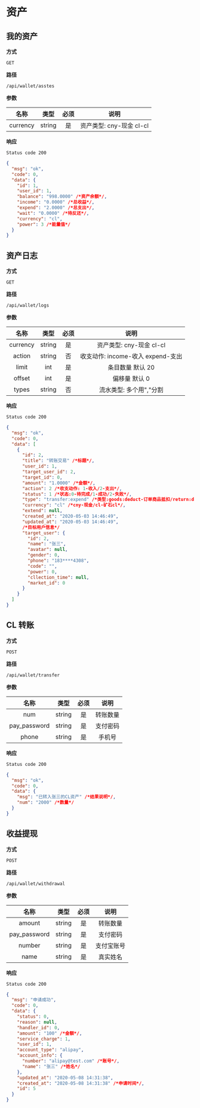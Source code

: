 # 资产

## 我的资产

**方式**

`GET`

**路径**

`/api/wallet/asstes`

**参数**

|   名称   |  类型  | 必须 |           说明           |
| :------: | :----: | :--: | :----------------------: |
| currency | string |  是  | 资产类型: cny-现金 cl-cl |

**响应**

`Status code 200`

```json
{
  "msg": "ok",
  "code": 0,
  "data": {
    "id": 1,
    "user_id": 1,
    "balance": "998.0000" /*资产余额*/,
    "income": "0.0000" /*总收益*/,
    "expend": "2.0000" /*总支出*/,
    "wait": "0.0000" /*待反还*/,
    "currency": "cl",
    "power": 3 /*能量值*/
  }
}
```

## 资产日志

**方式**

`GET`

**路径**

`/api/wallet/logs`

**参数**

|   名称   |  类型  | 必须 |               说明                |
| :------: | :----: | :--: | :-------------------------------: |
| currency | string |  是  |     资产类型: cny-现金 cl-cl      |
|  action  | string |  否  | 收支动作: income-收入 expend-支出 |
|  limit   |  int   |  是  |         条目数量 默认 20          |
|  offset  |  int   |  是  |           偏移量 默认 0           |
|  types   | string |  否  |      流水类型: 多个用","分割      |

**响应**

`Status code 200`

```json
{
  "msg": "ok",
  "code": 0,
  "data": [
    {
      "id": 2,
      "title": "转账交易" /*标题*/,
      "user_id": 1,
      "target_user_id": 2,
      "target_id": 0,
      "amount": "1.0000" /*金额*/,
      "action": 2 /*收支动作: 1-收入/2-支出*/,
      "status": 1 /*状态:0-待完成/1-成功/2-失败*/,
      "type": "transfer:expend" /*类型:goods:deduct-订单商品抵扣/return:deduct-退还订单商品抵扣/sale:commission-销售提成/agent:reward-代理商培育奖励/cny:withdrawal-现金提现/dig:ore-挖矿/transfer:income-转账收益/transfer:expend-转账支出*/,
      "currency": "cl" /*cny-现金/cl-矿石cl*/,
      "extend": null,
      "created_at": "2020-05-03 14:46:49",
      "updated_at": "2020-05-03 14:46:49",
      /*目标用户信息*/
      "target_user": {
        "id": 2,
        "name": "张三",
        "avatar": null,
        "gender": 0,
        "phone": "183****4308",
        "code": "",
        "power": 0,
        "cllection_time": null,
        "market_id": 0
      }
    }
  ]
}
```

## CL 转账

**方式**

`POST`

**路径**

`/api/wallet/transfer`

**参数**

|     名称     |  类型  | 必须 |   说明   |
| :----------: | :----: | :--: | :------: |
|     num      | string |  是  | 转账数量 |
| pay_password | string |  是  | 支付密码 |
|    phone     | string |  是  |  手机号  |

**响应**

`Status code 200`

```json
{
  "msg": "ok",
  "code": 0,
  "data": {
    "msg": "已转入张三的CL资产" /*结果说明*/,
    "num": "2000" /*数量*/
  }
}
```

## 收益提现

**方式**

`POST`

**路径**

`/api/wallet/withdrawal`

**参数**

|     名称     |  类型  | 必须 |    说明    |
| :----------: | :----: | :--: | :--------: |
|    amount    | string |  是  |  转账数量  |
| pay_password | string |  是  |  支付密码  |
|    number    | string |  是  | 支付宝账号 |
|     name     | string |  是  |  真实姓名  |

**响应**

`Status code 200`

```json
{
  "msg": "申请成功",
  "code": 0,
  "data": {
    "status": 0,
    "reason": null,
    "handler_id": 0,
    "amount": "100" /*金额*/,
    "service_charge": 1,
    "user_id": 1,
    "account_type": "alipay",
    "account_info": {
      "number": "alipay@test.com" /*账号*/,
      "name": "张三" /*姓名*/
    },
    "updated_at": "2020-05-08 14:31:38",
    "created_at": "2020-05-08 14:31:38" /*申请时间*/,
    "id": 5
  }
}
```
